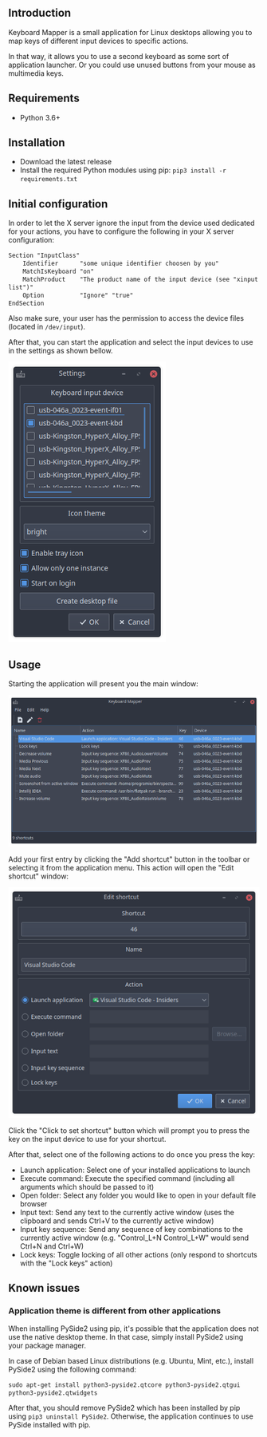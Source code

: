 ## Introduction

Keyboard Mapper is a small application for Linux desktops allowing you to map keys of different input devices to specific actions.

In that way, it allows you to use a second keyboard as some sort of application launcher. Or you could use unused buttons from your mouse as multimedia keys.

## Requirements

* Python 3.6+

## Installation

* Download the latest release
* Install the required Python modules using pip: `pip3 install -r requirements.txt`

## Initial configuration

In order to let the X server ignore the input from the device used dedicated for your actions, you have to configure the following in your X server configuration:

```
Section "InputClass"
	Identifier      "some unique identifier choosen by you"
	MatchIsKeyboard "on"
	MatchProduct    "The product name of the input device (see "xinput list")"
	Option          "Ignore" "true"
EndSection
```

Also make sure, your user has the permission to access the device files (located in `/dev/input`).

After that, you can start the application and select the input devices to use in the settings as shown bellow.

![](screenshots/Settings.png)

## Usage

Starting the application will present you the main window:

![](screenshots/Main_Window.png)

Add your first entry by clicking the "Add shortcut" button in the toolbar or selecting it from the application menu. This action will open the "Edit shortcut" window:

![](screenshots/Edit_Shortcut.png)

Click the "Click to set shortcut" button which will prompt you to press the key on the input device to use for your shortcut.

After that, select one of the following actions to do once you press the key:

* Launch application: Select one of your installed applications to launch
* Execute command: Execute the specified command (including all arguments which should be passed to it)
* Open folder: Select any folder you would like to open in your default file browser
* Input text: Send any text to the currently active window (uses the clipboard and sends Ctrl+V to the currently active window)
* Input key sequence: Send any sequence of key combinations to the currently active window (e.g. "Control_L+N Control_L+W" would send Ctrl+N and Ctrl+W)
* Lock keys: Toggle locking of all other actions (only respond to shortcuts with the "Lock keys" action)

## Known issues

### Application theme is different from other applications

When installing PySide2 using pip, it's possible that the application does not use the native desktop theme. In that case, simply install PySide2 using your package manager.

In case of Debian based Linux distributions (e.g. Ubuntu, Mint, etc.), install PySide2 using the following command:

```
sudo apt-get install python3-pyside2.qtcore python3-pyside2.qtgui python3-pyside2.qtwidgets
```

After that, you should remove PySide2 which has been installed by pip using `pip3 uninstall PySide2`. Otherwise, the application continues to use PySide installed with pip.